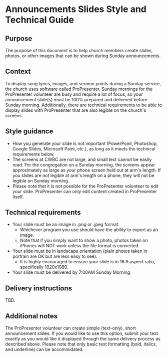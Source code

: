 Announcements Slides Style and Technical Guide
==============================================

Purpose
-------

The purpose of this document is to help church members create slides, photos, or other images that can be shown during Sunday announcements.

Context
-------

To display song lyrics, images, and sermon points during a Sunday service, the church uses software called ProPresenter. Sunday mornings for the ProPresenter volunteer are busy and require a lot of focus, so your announcement slide(s) must be 100% prepared and delivered before Sunday morning. Additionally, there are technical requirements to be able to display slides with ProPresenter that are also legible on the church's screens.

Style guidance
--------------

- How you generate your slide is not important (PowerPoint, Photoshop, Google Slides, Microsoft Paint, etc.), as long as it meets the technical requirements below.
- The screens at CWBC are not large, and small text cannot be easily read. For the congregation on a Sunday morning, the screens appear approximately as large as your phone screen held out at arm's length. If you slides are not legible at arm's length on a phone, they will not be legible on Sunday morning.
- Please note that it is not possible for the ProPresenter volunteer to edit your slide. ProPresenter can only edit content created in ProPresenter itself.

Technical requirements
----------------------

- Your slide must be an image in .png or .jpeg format.
    - Whichever program you use should have the ability to export as an image.
    - Note that if you simply want to show a photo, photos taken on iPhones will NOT work unless the file format is converted.
- Your slide must be in landscape orientation (plain photos taken in portrain are OK but are less easy to see).
    - It is highly encouraged to ensure your slide is in 16:9 aspect ratio, specifically 1920x1080.
- Your slide must be delivered by 7:00AM Sunday Morning.

Delivery instructions
---------------------

TBD.

Additional notes
----------------

The ProPresenter volunteer can create simple (text-only), short announcement slides. If you would like to use this option, submit your text exactly as you would like it displayed through the same delivery process as described above. Please note that only basic text formatting (bold, italics, and underline) can be accommidated.
